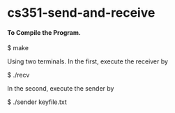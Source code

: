 # cs351-send-and-receive

#### To Compile the Program.
$ make

Using two terminals.
In the first, execute the receiver by

$ ./recv

In the second, execute the sender by

$ ./sender keyfile.txt
